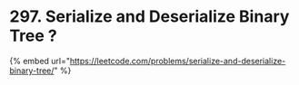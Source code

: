 # 297. Serialize and Deserialize Binary Tree ?

{% embed url="https://leetcode.com/problems/serialize-and-deserialize-binary-tree/" %}

